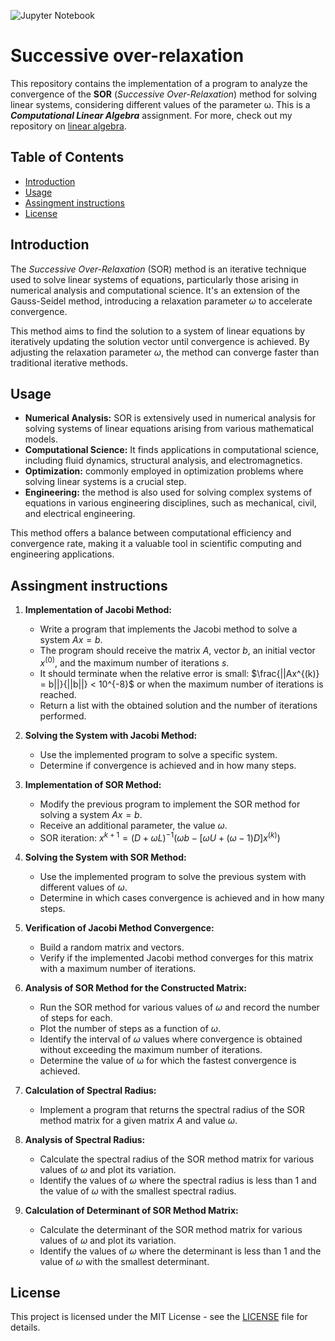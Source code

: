 ![Jupyter Notebook](https://img.shields.io/badge/jupyter-%23FA0F00.svg?style=for-the-badge&logo=jupyter&logoColor=white)

# Successive over-relaxation

This repository contains the implementation of a program to analyze the convergence of the **SOR** (_Successive Over-Relaxation_) method for solving linear systems, considering different values of the parameter ω. This is a **_Computational Linear Algebra_** assignment. For more, check out my repository on [linear algebra](https://github.com/machulsky61/linear-algebra).

## Table of Contents
- [Introduction](#introduction)
- [Usage](#usage)
- [Assingment instructions](#assingment-instructions)
- [License](#license)

## Introduction

The _Successive Over-Relaxation_ (SOR) method is an iterative technique used to solve linear systems of equations, particularly those arising in numerical analysis and computational science. It's an extension of the Gauss-Seidel method, introducing a relaxation parameter $ω$ to accelerate convergence.

This method aims to find the solution to a system of linear equations by iteratively updating the solution vector until convergence is achieved. By adjusting the relaxation parameter $ω$, the method can converge faster than traditional iterative methods.

## Usage
   - **Numerical Analysis:** SOR is extensively used in numerical analysis for solving systems of linear equations arising from various mathematical models.
   - **Computational Science:** It finds applications in computational science, including fluid dynamics, structural analysis, and electromagnetics.
   - **Optimization:** commonly employed in optimization problems where solving linear systems is a crucial step.
   - **Engineering:** the method is also used for solving complex systems of equations in various engineering disciplines, such as mechanical, civil, and electrical engineering.

This method offers a balance between computational efficiency and convergence rate, making it a valuable tool in scientific computing and engineering applications.

## Assingment instructions

1. **Implementation of Jacobi Method:**
   - Write a program that implements the Jacobi method to solve a system $Ax = b$.
   - The program should receive the matrix $A$, vector $b$, an initial vector $x^{(0)}$, and the maximum number of iterations $s$.
   - It should terminate when the relative error is small: $\frac{||Ax^{(k)} = b||}{||b||} < 10^{-8}$ or when the maximum number of iterations is reached.
   - Return a list with the obtained solution and the number of iterations performed.

2. **Solving the System with Jacobi Method:**
   - Use the implemented program to solve a specific system.
   - Determine if convergence is achieved and in how many steps.

3. **Implementation of SOR Method:**
   - Modify the previous program to implement the SOR method for solving a system $Ax = b$.
   - Receive an additional parameter, the value $ω$.
   - SOR iteration: $x^{k+1} = (D+ωL)^{-1}(ωb - [ωU + (ω-1)D]x^{(k)})$

4. **Solving the System with SOR Method:**
   - Use the implemented program to solve the previous system with different values of $ω$.
   - Determine in which cases convergence is achieved and in how many steps.

5. **Verification of Jacobi Method Convergence:**
   - Build a random matrix and vectors.
   - Verify if the implemented Jacobi method converges for this matrix with a maximum number of iterations.

6. **Analysis of SOR Method for the Constructed Matrix:**
   - Run the SOR method for various values of $ω$ and record the number of steps for each.
   - Plot the number of steps as a function of $ω$.
   - Identify the interval of $ω$ values where convergence is obtained without exceeding the maximum number of iterations.
   - Determine the value of ω for which the fastest convergence is achieved.

7. **Calculation of Spectral Radius:**
   - Implement a program that returns the spectral radius of the SOR method matrix for a given matrix $A$ and value $ω$.

8. **Analysis of Spectral Radius:**
   - Calculate the spectral radius of the SOR method matrix for various values of $ω$ and plot its variation.
   - Identify the values of $ω$ where the spectral radius is less than $1$ and the value of $ω$ with the smallest spectral radius.

9. **Calculation of Determinant of SOR Method Matrix:**
   - Calculate the determinant of the SOR method matrix for various values of $ω$ and plot its variation.
   - Identify the values of $ω$ where the determinant is less than $1$ and the value of $ω$ with the smallest determinant.

## License
This project is licensed under the MIT License - see the [LICENSE](LICENSE) file for details.
